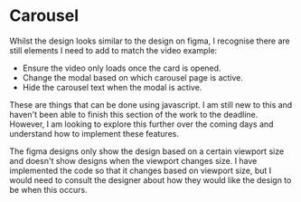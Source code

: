 # Carousel

Whilst the design looks similar to the design on figma, I recognise there are still elements I need to add to match the video example:
- Ensure the video only loads once the card is opened.
- Change the modal based on which carousel page is active.
- Hide the carousel text when the modal is active.

These are things that can be done using javascript. I am still new to this and haven't been able to finish this section of the work to the deadline. However, I am looking to explore this further over the coming days and understand how to implement these features.

The figma designs only show the design based on a certain viewport size and doesn't show designs when the viewport changes size. I have implemented the code so that it changes based on viewport size, but I would need to consult the designer about how they would like the design to be when this occurs.
